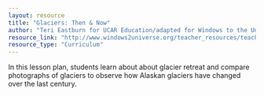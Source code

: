 ```yaml
---
layout: resource
title: "Glaciers: Then & Now"
author: "Teri Eastburn for UCAR Education/adapted for Windows to the Universe by Lisa Gardiner"
resource_link: "http://www.windows2universe.org/teacher_resources/teach_glacier.html"
resource_type: "Curriculum"
---
```


In this lesson plan, students learn about about glacier retreat and compare photographs of glaciers to observe how Alaskan glaciers have changed over the last century.
